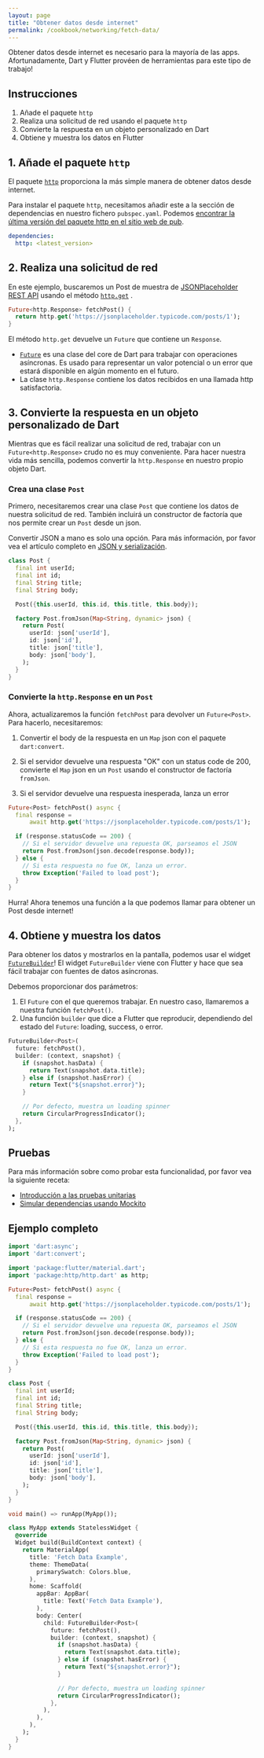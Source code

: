 ```yaml
---
layout: page
title: "Obtener datos desde internet"
permalink: /cookbook/networking/fetch-data/
---
```


Obtener datos desde internet es necesario para la mayoría de las apps. Afortunadamente, Dart y 
Flutter provéen de herramientas para este tipo de trabajo!
  
## Instrucciones

  1. Añade el paquete `http`
  2. Realiza una solicitud de red usando el paquete `http`
  3. Convierte la respuesta en un objeto personalizado en Dart
  4. Obtiene y muestra los datos en Flutter
  
## 1. Añade el paquete `http`

El paquete [`http`](https://pub.dartlang.org/packages/http) proporciona la más 
simple manera de obtener datos desde internet.

Para instalar el paquete `http`, necesitamos añadir este a la sección de dependencias 
en nuestro fichero `pubspec.yaml`. Podemos [encontrar la última versión del paquete http en el sitio web de pub](https://pub.dartlang.org/packages/http#-installing-tab-).

```yaml
dependencies:
  http: <latest_version>
```
  
## 2. Realiza una solicitud de red

En este ejemplo, buscaremos un Post de muestra de 
[JSONPlaceholder REST API](https://jsonplaceholder.typicode.com/) usando el método 
[`http.get`](https://docs.flutter.io/flutter/package-http_http/package-http_http-library.html) .

<!-- skip -->
```dart
Future<http.Response> fetchPost() {
  return http.get('https://jsonplaceholder.typicode.com/posts/1');
}
```

El método `http.get` devuelve un `Future` que contiene un `Response`. 

  * [`Future`](https://docs.flutter.io/flutter/dart-async/Future-class.html) es 
  una clase del core de Dart para trabajar con operaciones asíncronas. Es usado para representar un 
  valor potencial o un error que estará disponible en algún momento en el futuro.
  * La clase `http.Response` contiene los datos recibidos en una llamada http satisfactoria.  

## 3. Convierte la respuesta en un objeto personalizado de Dart

Mientras que es fácil realizar una solicitud de red, trabajar con un 
`Future<http.Response>` crudo no es muy conveniente. Para hacer nuestra vida más sencilla, podemos 
convertir la `http.Response` en nuestro propio objeto Dart.

### Crea una clase `Post`

Primero, necesitaremos crear una clase `Post` que contiene los datos de nuestra 
solicitud de red. También incluirá un constructor de factoría que nos permite 
crear un `Post` desde un json.

Convertir JSON a mano es solo una opción. Para más información, por favor vea el 
artículo completo en [JSON y serialización](/json). 

<!-- skip -->
```dart
class Post {
  final int userId;
  final int id;
  final String title;
  final String body;

  Post({this.userId, this.id, this.title, this.body});

  factory Post.fromJson(Map<String, dynamic> json) {
    return Post(
      userId: json['userId'],
      id: json['id'],
      title: json['title'],
      body: json['body'],
    );
  }
}
```

### Convierte la `http.Response` en un `Post`

Ahora, actualizaremos la función `fetchPost` para devolver un `Future<Post>`. Para hacerlo,
necesitaremos:

  1. Convertir el body de la respuesta en un `Map` json con el paquete `dart:convert`.

  2. Si el servidor devuelve una respuesta "OK" con un status code de 200, convierte 
  el `Map` json en un `Post` usando el constructor de factoría `fromJson`.
  3. Si el servidor devuelve una respuesta inesperada, lanza un error

<!-- skip -->
```dart
Future<Post> fetchPost() async {
  final response =
      await http.get('https://jsonplaceholder.typicode.com/posts/1');

  if (response.statusCode == 200) {
    // Si el servidor devuelve una repuesta OK, parseamos el JSON
    return Post.fromJson(json.decode(response.body));
  } else {
    // Si esta respuesta no fue OK, lanza un error.
    throw Exception('Failed to load post');
  }
}
```

Hurra! Ahora tenemos una función a la que podemos llamar para obtener un Post desde internet!

## 4. Obtiene y muestra los datos

Para obtener los datos y mostrarlos en la pantalla, podemos usar el widget 
[`FutureBuilder`](https://docs.flutter.io/flutter/widgets/FutureBuilder-class.html)! 
El widget `FutureBuilder` viene con Flutter y hace que sea fácil trabajar 
con fuentes de datos asíncronas.

Debemos proporcionar dos parámetros:

  1. El `Future` con el que queremos trabajar. En nuestro caso, llamaremos a nuestra 
  función `fetchPost()`.
  2. Una función `builder` que dice a Flutter que reproducir, dependiendo del 
  estado del `Future`: loading, success, o error.

<!-- skip -->
```dart
FutureBuilder<Post>(
  future: fetchPost(),
  builder: (context, snapshot) {
    if (snapshot.hasData) {
      return Text(snapshot.data.title);
    } else if (snapshot.hasError) {
      return Text("${snapshot.error}");
    }

    // Por defecto, muestra un loading spinner
    return CircularProgressIndicator();
  },
);
```

## Pruebas

Para más información sobre como probar esta funcionalidad, por favor vea la siguiente receta:

  * [Introducción a las pruebas unitarias](/cookbook/testing/unit-test/)
  * [Simular dependencias usando Mockito](/cookbook/testing/mocking/) 

## Ejemplo completo

```dart
import 'dart:async';
import 'dart:convert';

import 'package:flutter/material.dart';
import 'package:http/http.dart' as http;

Future<Post> fetchPost() async {
  final response =
      await http.get('https://jsonplaceholder.typicode.com/posts/1');

  if (response.statusCode == 200) {
    // Si el servidor devuelve una repuesta OK, parseamos el JSON
    return Post.fromJson(json.decode(response.body));
  } else {
    // Si esta respuesta no fue OK, lanza un error.
    throw Exception('Failed to load post');
  }
}

class Post {
  final int userId;
  final int id;
  final String title;
  final String body;

  Post({this.userId, this.id, this.title, this.body});

  factory Post.fromJson(Map<String, dynamic> json) {
    return Post(
      userId: json['userId'],
      id: json['id'],
      title: json['title'],
      body: json['body'],
    );
  }
}

void main() => runApp(MyApp());

class MyApp extends StatelessWidget {
  @override
  Widget build(BuildContext context) {
    return MaterialApp(
      title: 'Fetch Data Example',
      theme: ThemeData(
        primarySwatch: Colors.blue,
      ),
      home: Scaffold(
        appBar: AppBar(
          title: Text('Fetch Data Example'),
        ),
        body: Center(
          child: FutureBuilder<Post>(
            future: fetchPost(),
            builder: (context, snapshot) {
              if (snapshot.hasData) {
                return Text(snapshot.data.title);
              } else if (snapshot.hasError) {
                return Text("${snapshot.error}");
              }

              // Por defecto, muestra un loading spinner
              return CircularProgressIndicator();
            },
          ),
        ),
      ),
    );
  }
}
```
